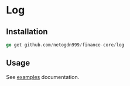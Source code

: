 # Log


## Installation

```go
go get github.com/netogdn999/finance-core/log
```

## Usage

See [examples](zap_example_test.go) documentation.